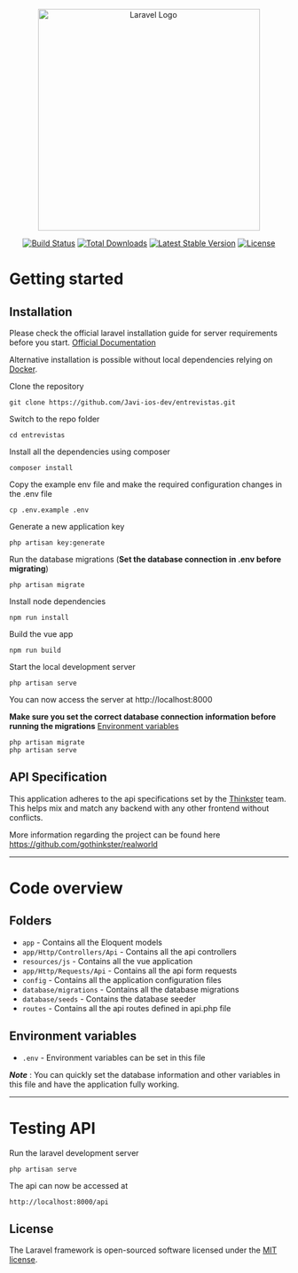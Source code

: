 <p align="center"><a href="https://laravel.com" target="_blank"><img src="https://raw.githubusercontent.com/laravel/art/master/logo-lockup/5%20SVG/2%20CMYK/1%20Full%20Color/laravel-logolockup-cmyk-red.svg" width="400" alt="Laravel Logo"></a></p>

<p align="center">
<a href="https://github.com/laravel/framework/actions"><img src="https://github.com/laravel/framework/workflows/tests/badge.svg" alt="Build Status"></a>
<a href="https://packagist.org/packages/laravel/framework"><img src="https://img.shields.io/packagist/dt/laravel/framework" alt="Total Downloads"></a>
<a href="https://packagist.org/packages/laravel/framework"><img src="https://img.shields.io/packagist/v/laravel/framework" alt="Latest Stable Version"></a>
<a href="https://packagist.org/packages/laravel/framework"><img src="https://img.shields.io/packagist/l/laravel/framework" alt="License"></a>
</p>

# Getting started

## Installation

Please check the official laravel installation guide for server requirements before you start. [Official Documentation](https://laravel.com/docs/5.4/installation#installation)

Alternative installation is possible without local dependencies relying on [Docker](#docker). 

Clone the repository

    git clone https://github.com/Javi-ios-dev/entrevistas.git

Switch to the repo folder

    cd entrevistas

Install all the dependencies using composer

    composer install

Copy the example env file and make the required configuration changes in the .env file

    cp .env.example .env

Generate a new application key

    php artisan key:generate


Run the database migrations (**Set the database connection in .env before migrating**)

    php artisan migrate

Install node dependencies

    npm run install

Build the vue app

    npm run build

Start the local development server

    php artisan serve

You can now access the server at http://localhost:8000


    
**Make sure you set the correct database connection information before running the migrations** [Environment variables](#environment-variables)

    php artisan migrate
    php artisan serve




## API Specification

This application adheres to the api specifications set by the [Thinkster](https://github.com/gothinkster) team. This helps mix and match any backend with any other frontend without conflicts.



More information regarding the project can be found here https://github.com/gothinkster/realworld

----------

# Code overview


## Folders

- `app` - Contains all the Eloquent models
- `app/Http/Controllers/Api` - Contains all the api controllers
- `resources/js` - Contains all the vue application
- `app/Http/Requests/Api` - Contains all the api form requests
- `config` - Contains all the application configuration files
- `database/migrations` - Contains all the database migrations
- `database/seeds` - Contains the database seeder
- `routes` - Contains all the api routes defined in api.php file

## Environment variables

- `.env` - Environment variables can be set in this file

***Note*** : You can quickly set the database information and other variables in this file and have the application fully working.

----------

# Testing API

Run the laravel development server

    php artisan serve

The api can now be accessed at

    http://localhost:8000/api


## License

The Laravel framework is open-sourced software licensed under the [MIT license](https://opensource.org/licenses/MIT).
